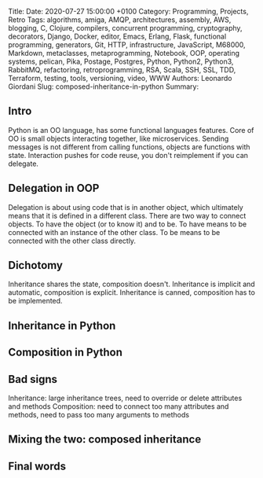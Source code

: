 Title: 
Date: 2020-07-27 15:00:00 +0100
Category: Programming, Projects, Retro
Tags: algorithms, amiga, AMQP, architectures, assembly, AWS, blogging, C, Clojure, compilers, concurrent programming, cryptography, decorators, Django, Docker, editor, Emacs, Erlang, Flask, functional programming, generators, Git, HTTP, infrastructure, JavaScript, M68000, Markdown, metaclasses, metaprogramming, Notebook, OOP, operating systems, pelican, Pika, Postage, Postgres, Python, Python2, Python3, RabbitMQ, refactoring, retroprogramming, RSA, Scala, SSH, SSL, TDD, Terraform, testing, tools, versioning, video, WWW
Authors: Leonardo Giordani
Slug: composed-inheritance-in-python
Summary: 

## Intro

Python is an OO language, has some functional languages features.
Core of OO is small objects interacting together, like microservices.
Sending messages is not different from calling functions, objects are functions with state.
Interaction pushes for code reuse, you don't reimplement if you can delegate.

## Delegation in OOP

Delegation is about using code that is in another object, which ultimately means that it is defined in a different class.
There are two way to connect objects. To have the object (or to know it) and to be.
To have means to be connected with an instance of the other class.
To be means to be connected with the other class directly.

## Dichotomy

Inheritance shares the state, composition doesn't.
Inheritance is implicit and automatic, composition is explicit.
Inheritance is canned, composition has to be implemented.



## Inheritance in Python
## Composition in Python
## Bad signs

Inheritance: large inheritance trees, need to override or delete attributes and methods
Composition: need to connect too many attributes and methods, need to pass too many arguments to methods

## Mixing the two: composed inheritance
## Final words
